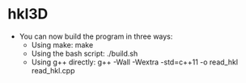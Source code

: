 # hkl3D

* You can now build the program in three ways:
	* Using make: make
	* Using the bash script: ./build.sh
	* Using g++ directly: g++ -Wall -Wextra -std=c++11 -o read_hkl read_hkl.cpp
